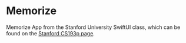 # Memorize

Memorize App from the Stanford University SwiftUI class, which can be found on the [Stanford CS193p page](https://cs193p.sites.stanford.edu).
